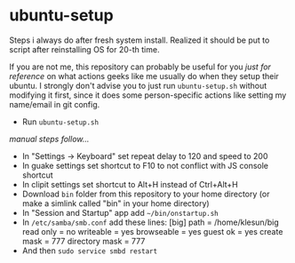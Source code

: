 # ubuntu-setup
Steps i always do after fresh system install. Realized it should be put to script after reinstalling OS for 20-th time.

If you are not me, this repository can probably be useful for you _just for reference_ on what actions geeks like me usually do when they setup their ubuntu. I strongly don't advise you to just run `ubuntu-setup.sh` without modifying it first, since it does some person-specific actions like setting my name/email in git config.

- Run `ubuntu-setup.sh`

_manual steps follow..._
- In "Settings -> Keyboard" set repeat delay to 120 and speed to 200
- In guake settings set shortcut to F10 to not conflict with JS console shortcut
- In clipit settings set shortcut to Alt+H instead of Ctrl+Alt+H
- Download `bin` folder from this repository to your home directory (or make a simlink called "bin" in your home directory)
- In "Session and Startup" app add `~/bin/onstartup.sh`
- In `/etc/samba/smb.conf` add these lines:
[big]
path = /home/klesun/big
read only = no
writeable = yes
browseable = yes
guest ok = yes
create mask = 777
directory mask = 777
- And then `sudo service smbd restart`
